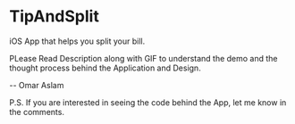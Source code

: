 # TipAndSplit
iOS App that helps you split your bill.

PLease Read Description along with GIF to understand the demo
and the thought process behind the Application and Design. 

 -- Omar Aslam
 
 P.S. If you are interested in seeing the code behind the App, let me know in the comments.
